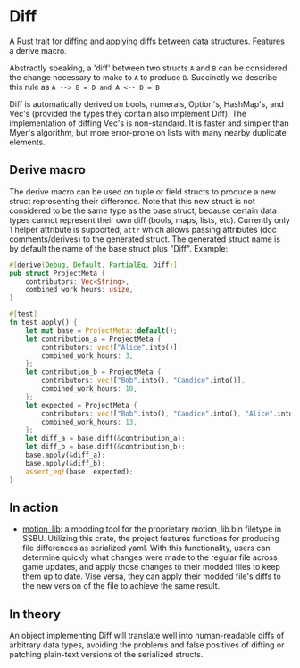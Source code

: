 # Diff

A Rust trait for diffing and applying diffs between data structures. Features a derive macro.

Abstractly speaking, a 'diff' between two structs `A` and `B` can be considered the change necessary to make to `A` to produce `B`. Succinctly we describe this rule as `A --> B = D and A <-- D = B`

Diff is automatically derived on bools, numerals, Option's, HashMap's, and Vec's (provided the types they contain also implement Diff). The implementation of diffing Vec's is non-standard. It is faster and simpler than Myer's algorithm, but more error-prone on lists with many nearby duplicate elements.

## Derive macro

The derive macro can be used on tuple or field structs to produce a new struct representing their difference. Note that this new struct is not considered to be the same type as the base struct, because certain data types cannot represent their own diff (bools, maps, lists, etc). Currently only 1 helper attribute is supported, `attr` which allows passing attributes (doc comments/derives) to the generated struct. The generated struct name is by default the name of the base struct plus "Diff". Example:

```rust
#[derive(Debug, Default, PartialEq, Diff)]
pub struct ProjectMeta {
    contributors: Vec<String>,
    combined_work_hours: usize,
}

#[test]
fn test_apply() {
    let mut base = ProjectMeta::default();
    let contribution_a = ProjectMeta {
        contributors: vec!["Alice".into()],
        combined_work_hours: 3,
    };
    let contribution_b = ProjectMeta {
        contributors: vec!["Bob".into(), "Candice".into()],
        combined_work_hours: 10,
    };
    let expected = ProjectMeta {
        contributors: vec!["Bob".into(), "Candice".into(), "Alice".into()],
        combined_work_hours: 13,
    };
    let diff_a = base.diff(&contribution_a);
    let diff_b = base.diff(&contribution_b);
    base.apply(&diff_a);
    base.apply(&diff_b);
    assert_eq!(base, expected);
}
```

## In action

* [motion_lib](https://github.com/ultimate-research/motion_lib): a modding tool for the proprietary motion_lib.bin filetype in SSBU. Utilizing this crate, the project features functions for producing file differences as serialized yaml. With this functionality, users can determine quickly what changes were made to the regular file across game updates, and apply those changes to their modded files to keep them up to date. Vise versa, they can apply their modded file's diffs to the new version of the file to achieve the same result.

## In theory

An object implementing Diff will translate well into human-readable diffs of arbitrary data types, avoiding the problems and false positives of diffing or patching plain-text versions of the serialized structs.
